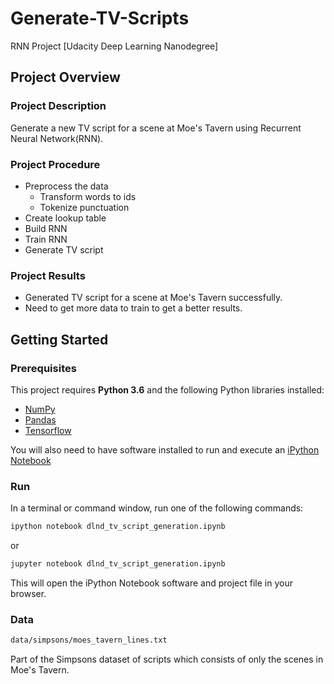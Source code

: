 # Generate-TV-Scripts
RNN Project [Udacity Deep Learning Nanodegree]

## Project Overview
### Project Description
Generate a new TV script for a scene at Moe's Tavern using Recurrent Neural Network(RNN).

### Project Procedure
- Preprocess the data
  - Transform words to ids
  - Tokenize punctuation
- Create lookup table
- Build RNN
- Train RNN
- Generate TV script

### Project Results
- Generated TV script for a scene at Moe's Tavern successfully.
- Need to get more data to train to get a better results.


## Getting Started
### Prerequisites
This project requires **Python 3.6** and the following Python libraries installed:

- [NumPy](http://www.numpy.org/)
- [Pandas](http://pandas.pydata.org)
- [Tensorflow](https://www.tensorflow.org/install/pip)

You will also need to have software installed to run and execute an [iPython Notebook](http://ipython.org/notebook.html)


### Run
In a terminal or command window, run one of the following commands:

```bash
ipython notebook dlnd_tv_script_generation.ipynb
```  
or
```bash
jupyter notebook dlnd_tv_script_generation.ipynb
```

This will open the iPython Notebook software and project file in your browser.

### Data
```bash
data/simpsons/moes_tavern_lines.txt
```  
Part of the Simpsons dataset of scripts which consists of only the scenes in Moe's Tavern.
